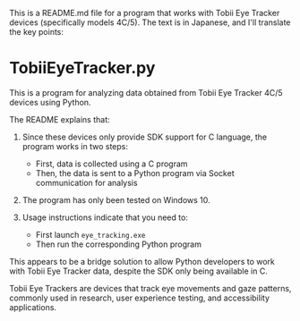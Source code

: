 This is a README.md file for a program that works with Tobii Eye Tracker devices (specifically models 4C/5). The text is in Japanese, and I'll translate the key points:

# TobiiEyeTracker.py
This is a program for analyzing data obtained from Tobii Eye Tracker 4C/5 devices using Python.

The README explains that:

1. Since these devices only provide SDK support for C language, the program works in two steps:
   - First, data is collected using a C program
   - Then, the data is sent to a Python program via Socket communication for analysis

2. The program has only been tested on Windows 10.

3. Usage instructions indicate that you need to:
   - First launch `eye_tracking.exe`
   - Then run the corresponding Python program

This appears to be a bridge solution to allow Python developers to work with Tobii Eye Tracker data, despite the SDK only being available in C.

Tobii Eye Trackers are devices that track eye movements and gaze patterns, commonly used in research, user experience testing, and accessibility applications.
